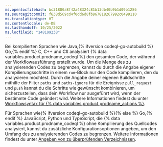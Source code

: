 ```yaml
---
ms.openlocfilehash: bc31880a8f42a48324c81b13db40b9b1d09b1286
ms.sourcegitcommit: f638d569cd4f0dd6d0fb967818267992c0499110
ms.translationtype: HT
ms.contentlocale: de-DE
ms.lasthandoff: 10/25/2022
ms.locfileid: "148109238"
---
```

Bei kompilierten Sprachen wie Java,{% ifversion codeql-go-autobuild %} Go,{% endif %} C, C++ und C# analysiert {% data variables.product.prodname_codeql %} den gesamten Code, der während der Workflowausführung erstellt wurde. Um die Menge des zu analysierenden Codes zu begrenzen, kannst du durch die Angabe eigener Kompilierungsschritte in einem `run`-Block nur den Code kompilieren, den du analysieren möchtest. Durch die Angabe deiner eigenen Buildschritte mithilfe der Filter `paths` und `paths-ignore` für die Ereignisse `pull_request` und `push` kannst du die Schritte wie gewünscht kombinieren, um sicherzustellen, dass dein Workflow nur ausgeführt wird, wenn der bestimmte Code geändert wird. Weitere Informationen findest du unter [Workflowsyntax für {% data variables.product.prodname_actions %}](/actions/reference/workflow-syntax-for-github-actions#onpushpull_requestpull_request_targetpathspaths-ignore).

Für Sprachen wie{% ifversion codeql-go-autobuild %}{% else %} Go,{% endif %} JavaScript, Python und TypeScript, die {% data variables.product.prodname_codeql %} ohne Kompilierung des Quellcodes analysiert, kannst du zusätzliche Konfigurationsoptionen angeben, um den Umfang des zu analysierenden Codes zu begrenzen. Weitere Informationen findest du unter [Angeben von zu überprüfenden Verzeichnissen](/code-security/secure-coding/configuring-code-scanning#specifying-directories-to-scan).